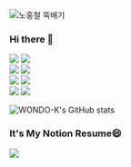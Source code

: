 ![노홍철 뚝배기](https://github.com/WONDO-K/WONDO-K/assets/90016509/6c77604b-57ae-43f8-993e-2bfc2f1e3867)

### Hi there 👋
<img src="https://img.shields.io/badge/python-3776AB?style=for-the-badge&logo=python&logoColor=white"> <img src="https://img.shields.io/badge/java-007396?style=for-the-badge&logo=java&logoColor=white">  
<img src="https://img.shields.io/badge/mysql-4479A1?style=for-the-badge&logo=mysql&logoColor=white"> <img src="https://img.shields.io/badge/oracle-F80000?style=for-the-badge&logo=oracle&logoColor=white">  
<img src="https://img.shields.io/badge/spring-6DB33F?style=for-the-badge&logo=spring&logoColor=white"> <img src="https://img.shields.io/badge/springboot-6DB33F?style=for-the-badge&logo=springboot&logoColor=white">  
<img src="https://img.shields.io/badge/git-F05032?style=for-the-badge&logo=git&logoColor=white"> <img src="https://img.shields.io/badge/github-181717?style=for-the-badge&logo=github&logoColor=white">

![WONDO-K's GitHub stats](https://github-readme-stats.vercel.app/api?username=WONDO-K&show_icons=true&theme=dracula)

### It's My Notion Resume😄
[<img src="https://img.shields.io/badge/Notion-000000?style=for-the-badge&logo=notion&logoColor=white">](https://www.notion.so/f7ffd529196f485baa16309e01891275)


<!--
**WONDO-K/WONDO-K** is a ✨ _special_ ✨ repository because its `README.md` (this file) appears on your GitHub profile.

Here are some ideas to get you started:

- 🔭 I’m currently working on ...
- 🌱 I’m currently learning ...
- 👯 I’m looking to collaborate on ...
- 🤔 I’m looking for help with ...
- 💬 Ask me about ...
- 📫 How to reach me: ...
- 😄 Pronouns: ...
- ⚡ Fun fact: ...
-->

